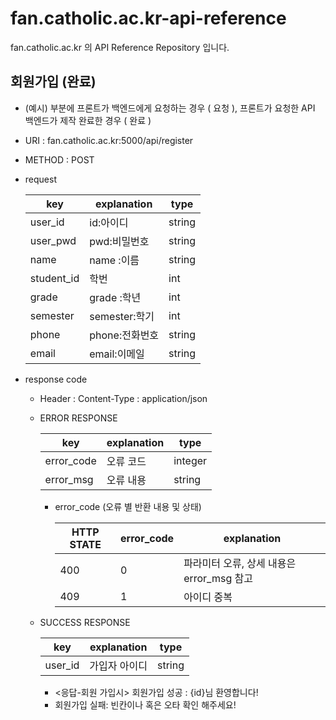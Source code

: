 # fan.catholic.ac.kr-api-reference
fan.catholic.ac.kr 의 API Reference Repository 입니다.

## 회원가입 (완료)
- (예시) 부분에 프론트가 백엔드에게 요청하는 경우 ( 요청 ), 프론트가 요청한 API 백엔드가 제작 완료한 경우 ( 완료 )
- URI : fan.catholic.ac.kr:5000/api/register
- METHOD : POST
- request

    | key | explanation | type |
    |--- |--- |--- |
    |user_id  | id:아이디    | string
    |user_pwd | pwd:비밀번호 | string
    |name     | name :이름   | string
    |student_id| 학번        | int
    |grade    | grade :학년  | int
    |semester |semester:학기 | int
    |phone    |phone:전화번호|string
    |email    |email:이메일  |string

- response code
    - Header :
        Content-Type : application/json
    - ERROR RESPONSE
    
        |    key   | explanation |   type  |
        | -------- | ----------- |-------- |
        |error_code| 오류 코드     | integer | 
        |error_msg | 오류 내용  | string  |
        
        - error_code (오류 별 반환 내용 및 상태)
        
            | HTTP STATE | error_code | explanation |
            |----------- | ---------- | ----------- |
            | 400 |0| 파라미터 오류, 상세 내용은 error_msg 참고 |
            | 409 |1| 아이디 중복 |
    
    - SUCCESS RESPONSE
    
        | key | explanation | type |
        |--- |--- |--- |
        | user_id | 가입자 아이디 | string |
        
       -  <응답-회원 가입시> 회원가입 성공 : {id}님 환영합니다! 
       -  회원가입 실패: 빈칸이나 혹은 오타 확인 해주세요!
